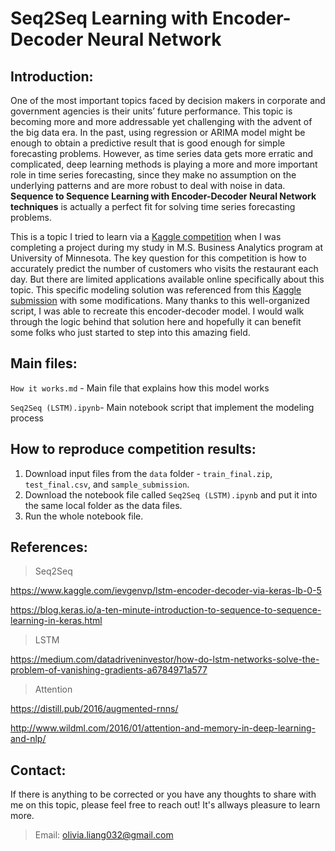 # Seq2Seq Learning with Encoder-Decoder Neural Network


## Introduction:

One of the most important topics faced by decision makers in corporate and government agencies is their units’ future performance. This topic is becoming more and more addressable yet challenging with the advent of the big data era. In the past, using regression or ARIMA model might be enough to obtain a predictive result that is good enough for simple forecasting problems. However, as time series data gets more erratic and complicated, deep learning methods is playing a more and more important role in time series forecasting, since they make no assumption on the underlying patterns and are more robust to deal with noise in data. **Sequence to Sequence Learning with Encoder-Decoder Neural Network techniques** is actually a perfect fit for solving time series forecasting problems. 

This is a topic I tried to learn via a [Kaggle competition](https://www.kaggle.com/c/recruit-restaurant-visitor-forecasting) when I was completing a project during my study in M.S. Business Analytics program at University of Minnesota. The key question for this competition is how to accurately predict the number of customers who visits the restaurant each day. But there are limited applications available online specifically about this topic. This specific modeling solution was referenced from this [Kaggle submission](https://www.kaggle.com/ievgenvp/lstm-encoder-decoder-via-keras-lb-0-5/output#L505) with some modifications. Many thanks to this well-organized script, I was able to recreate this encoder-decoder model. I would walk through the logic behind that solution here and hopefully it can benefit some folks who just started to step into this amazing field.


## Main files:

`How it works.md` - Main file that explains how this model works

`Seq2Seq (LSTM).ipynb`- Main notebook script that implement the modeling process

## How to reproduce competition results:
1. Download input files from the `data` folder - `train_final.zip`, `test_final.csv`, and `sample_submission`.
2. Download the notebook file called `Seq2Seq (LSTM).ipynb` and put it into the same local folder as the data files.
3. Run the whole notebook file.

## References:
>Seq2Seq

https://www.kaggle.com/ievgenvp/lstm-encoder-decoder-via-keras-lb-0-5

https://blog.keras.io/a-ten-minute-introduction-to-sequence-to-sequence-learning-in-keras.html

>LSTM

https://medium.com/datadriveninvestor/how-do-lstm-networks-solve-the-problem-of-vanishing-gradients-a6784971a577

>Attention

https://distill.pub/2016/augmented-rnns/

http://www.wildml.com/2016/01/attention-and-memory-in-deep-learning-and-nlp/


## Contact:

If there is anything to be corrected or you have any thoughts to share with me on this topic, please feel free to reach out! It's allways pleasure to learn more.
>Email: olivia.liang032@gmail.com

